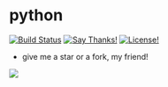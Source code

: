 # python
[![Build Status](https://travis-ci.org/EasyWeChat/site.svg?branch=master)](https://github.com/superonesfazai/python)
[![Say Thanks!](https://img.shields.io/badge/Say%20Thanks-!-1EAEDB.svg)](https://github.com/superonesfazai/python)
[![License!](https://poser.pugx.org/overtrue/wechat/license)](https://github.com/superonesfazai/python)
- give me a star or a fork, my friend!

![](./images/ayst.png)